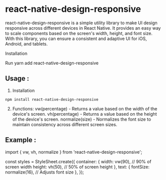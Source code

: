 
# react-native-design-responsive

react-native-design-responsive is a simple utility library to make UI design responsive across different devices in React Native. It provides an easy way to scale components based on the screen's width, height, and font size. With this library, you can ensure a consistent and adaptive UI for iOS, Android, and tablets.

Installation

Run yarn add react-native-design-responsive


## Usage :
  1. Installation 

    npm install react-native-design-responsive

  2. Functions:
    vw(percentage) - Returns a value based on the width of the device's screen.
    vh(percentage) - Returns a value based on the height of the device's screen.
    normalize(size) - Normalizes the font size to maintain consistency across different screen sizes.

## Example :

import { vw, vh, normalize } from 'react-native-design-responsive';

const styles = StyleSheet.create({
  container: {
    width: vw(90), // 90% of screen width
    height: vh(50), // 50% of screen height
  },
  text: {
    fontSize: normalize(16), // Adjusts font size
  },
});
